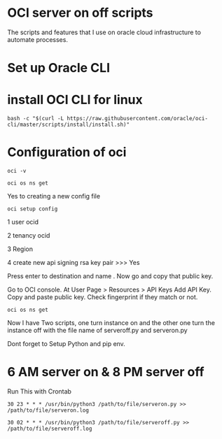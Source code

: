 # OCI server on off scripts
The scripts and features that I use on oracle cloud infrastructure to automate processes.

# Set up Oracle CLI

# install OCI CLI for linux

<!-- log into linux terminal -->

```bash -c "$(curl -L https://raw.githubusercontent.com/oracle/oci-cli/master/scripts/install/install.sh)"```

<!-- press enter to set everything default -->

# Configuration of oci

```oci -v```

```oci os ns get ```

Yes to creating a new config file

```oci setup config```

1   user ocid

2   tenancy ocid

3   Region 

4   create new api signing rsa key pair >>> Yes

Press enter to destination and name .
Now go and copy that public key. 

Go to OCI console.
At User Page > Resources > API Keys
Add API Key.
Copy and paste public key.
Check fingerprint if they match or not.


```oci os ns get```


<!-- You shoud get an data output -->

Now I have Two scripts, one turn instance on and the other one turn the instance off with the file name of serveroff.py and serveron.py

Dont forget to Setup Python and pip env.

<!-- Please change the instance_ocid according to your need. -->

<!-- Run those scripts with crontab -->
<!-- copy and paste this  -->

# 6 AM server on & 8 PM server off

Run This with Crontab

```30 23 * * * /usr/bin/python3 /path/to/file/serveron.py >> /path/to/file/serveron.log ```

```30 02 * * * /usr/bin/python3 /path/to/file/serveroff.py >> /path/to/file/serveroff.log```
